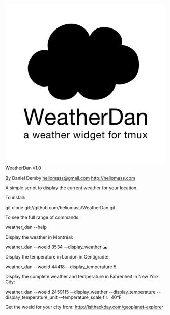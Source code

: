 ![](logo.png)
WeatherDan v1.0

By Daniel Demby
heliomass@gmail.com
http://heliomass.com

A simple script to display the current weather for your location.


To install:

git clone git://github.com/heliomass/WeatherDan.git


To see the full range of commands:

weather_dan --help


Display the weather in Montréal:

weather_dan --woeid 3534 --display_weather
☁


Display the temperature in London in Centigrade:

weather_dan --woeid 44418 --display_temperature
5


Display the complete weather and temperature in Fahrenheit in New York City:

weather_dan --woeid 2459115 --display_weather --display_temperature --display_temperature_unit --temperature_scale f
☾ 40°F


Get the woeid for your city from:
http://isithackday.com/geoplanet-explorer
